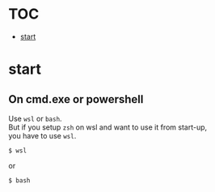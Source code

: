 # TOC
- [start](#start)

# start
## On cmd.exe or powershell
Use `wsl` or `bash`.  
But if you setup `zsh` on wsl and want to use it from start-up,  
you have to use `wsl`.
```
$ wsl
```
or
```
$ bash
```


